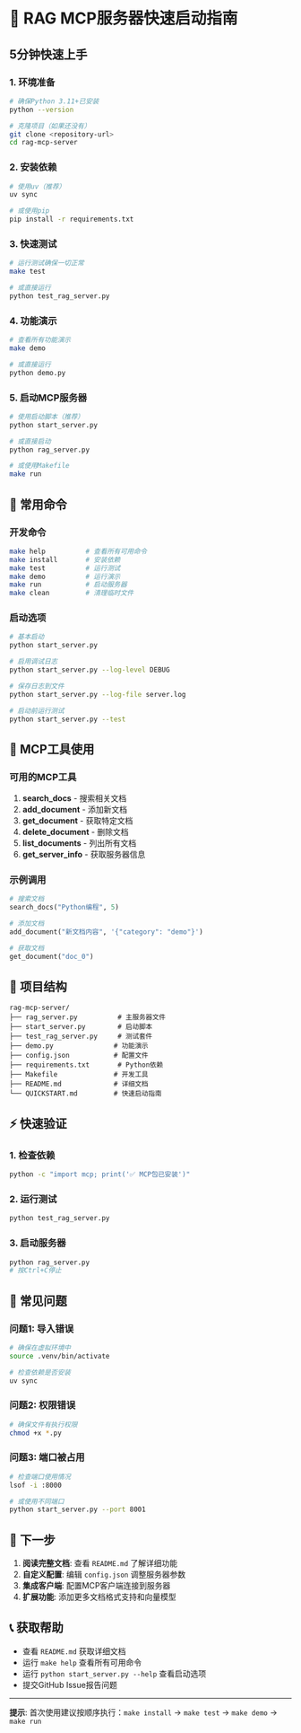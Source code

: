 # 🚀 RAG MCP服务器快速启动指南

## 5分钟快速上手

### 1. 环境准备
```bash
# 确保Python 3.11+已安装
python --version

# 克隆项目（如果还没有）
git clone <repository-url>
cd rag-mcp-server
```

### 2. 安装依赖
```bash
# 使用uv（推荐）
uv sync

# 或使用pip
pip install -r requirements.txt
```

### 3. 快速测试
```bash
# 运行测试确保一切正常
make test

# 或直接运行
python test_rag_server.py
```

### 4. 功能演示
```bash
# 查看所有功能演示
make demo

# 或直接运行
python demo.py
```

### 5. 启动MCP服务器
```bash
# 使用启动脚本（推荐）
python start_server.py

# 或直接启动
python rag_server.py

# 或使用Makefile
make run
```

## 🎯 常用命令

### 开发命令
```bash
make help          # 查看所有可用命令
make install       # 安装依赖
make test          # 运行测试
make demo          # 运行演示
make run           # 启动服务器
make clean         # 清理临时文件
```

### 启动选项
```bash
# 基本启动
python start_server.py

# 启用调试日志
python start_server.py --log-level DEBUG

# 保存日志到文件
python start_server.py --log-file server.log

# 启动前运行测试
python start_server.py --test
```

## 🔧 MCP工具使用

### 可用的MCP工具
1. **search_docs** - 搜索相关文档
2. **add_document** - 添加新文档
3. **get_document** - 获取特定文档
4. **delete_document** - 删除文档
5. **list_documents** - 列出所有文档
6. **get_server_info** - 获取服务器信息

### 示例调用
```python
# 搜索文档
search_docs("Python编程", 5)

# 添加文档
add_document("新文档内容", '{"category": "demo"}')

# 获取文档
get_document("doc_0")
```

## 📁 项目结构
```
rag-mcp-server/
├── rag_server.py          # 主服务器文件
├── start_server.py        # 启动脚本
├── test_rag_server.py     # 测试套件
├── demo.py               # 功能演示
├── config.json           # 配置文件
├── requirements.txt       # Python依赖
├── Makefile              # 开发工具
├── README.md             # 详细文档
└── QUICKSTART.md         # 快速启动指南
```

## ⚡ 快速验证

### 1. 检查依赖
```bash
python -c "import mcp; print('✅ MCP包已安装')"
```

### 2. 运行测试
```bash
python test_rag_server.py
```

### 3. 启动服务器
```bash
python rag_server.py
# 按Ctrl+C停止
```

## 🐛 常见问题

### 问题1: 导入错误
```bash
# 确保在虚拟环境中
source .venv/bin/activate

# 检查依赖是否安装
uv sync
```

### 问题2: 权限错误
```bash
# 确保文件有执行权限
chmod +x *.py
```

### 问题3: 端口被占用
```bash
# 检查端口使用情况
lsof -i :8000

# 或使用不同端口
python start_server.py --port 8001
```

## 🎉 下一步

1. **阅读完整文档**: 查看 `README.md` 了解详细功能
2. **自定义配置**: 编辑 `config.json` 调整服务器参数
3. **集成客户端**: 配置MCP客户端连接到服务器
4. **扩展功能**: 添加更多文档格式支持和向量模型

## 📞 获取帮助

- 查看 `README.md` 获取详细文档
- 运行 `make help` 查看所有可用命令
- 运行 `python start_server.py --help` 查看启动选项
- 提交GitHub Issue报告问题

---

**提示**: 首次使用建议按顺序执行：`make install` → `make test` → `make demo` → `make run` 